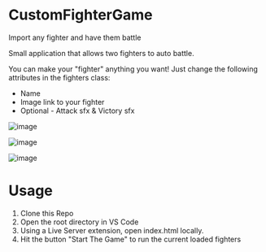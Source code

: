 # CustomFighterGame
 Import any fighter and have them battle

Small application that allows two fighters to auto battle.

You can make your "fighter" anything you want! Just change the following attributes in the fighters class:
- Name
- Image link to your fighter
- Optional - Attack sfx & Victory sfx

![image](https://user-images.githubusercontent.com/118638677/202878206-fc59a2ce-4fca-49ba-b33f-b699715b78c5.png)


![image](https://user-images.githubusercontent.com/118638677/202878026-fba03503-a17f-4dd2-9aca-2fcd3ce5e2fe.png)

![image](https://user-images.githubusercontent.com/118638677/202878336-5a77dc3c-900f-4806-a057-14302053af19.png)


# Usage
1. Clone this Repo
2. Open the root directory in VS Code
3. Using a Live Server extension, open index.html locally.
4. Hit the button "Start The Game" to run the current loaded fighters

